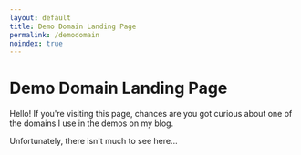 ```yaml
---
layout: default
title: Demo Domain Landing Page
permalink: /demodomain
noindex: true
---
```


# Demo Domain Landing Page

Hello! If you're visiting this page, chances are you got curious about one of the domains I use in the demos on my blog. 

Unfortunately, there isn't much to see here...
